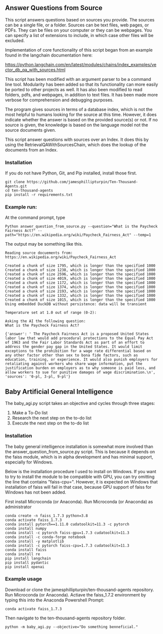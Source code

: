 ## Answer Questions from Source

This script answers questions based on sources you provide. The sources can be a single file, or a folder. Sources can be text files, web pages, or PDFs. They can be files on your computer or they can be webpages. You can specify a list of extensions to include, in which case other files will be excluded.

Implementation of core functionality of this script began from an example found in the langchain documentation here:

https://python.langchain.com/en/latest/modules/chains/index_examples/vector_db_qa_with_sources.html

This script has been modified with an argument parser to be a command line tool. Modularity has been added so that its functionality can more easily be ported to other projects as well. It has also been modified to read folders, pdfs, and webpages, in addition to text files. 
It has been made more verbose for comprehension and debugging purposes.

The program gives sources in terms of a database index, which is not the most helpful to humans looking for the source at this time.
However, it does indicate whether the answer is based on the provided source(s) or not.
If no source is given, the knowledge is based on the language model not the source documents given.

This script answer questions with sources over an Index. It does this by using the RetrievalQAWithSourcesChain, which does the lookup of the documents from an Index.

### Installation

If you do not have Python, Git, and Pip installed, install those first.

```
git clone https://github.com/jamesphillipturpin/Ten-Thousand-Agents.git
cd ten-thousand-agents
pip install -r requirements.txt
```

### Example run:

At the command prompt, type
```
Python answer_question_from_source.py --question="What is the Paycheck Fairness Act?" --path="https://en.wikipedia.org/wiki/Paycheck_Fairness_Act" --temp=1
```

The output may be something like this.
```
Reading source docuements from:
https://en.wikipedia.org/wiki/Paycheck_Fairness_Act

Created a chunk of size 1795, which is longer than the specified 1000
Created a chunk of size 1238, which is longer than the specified 1000
Created a chunk of size 2596, which is longer than the specified 1000
Created a chunk of size 4019, which is longer than the specified 1000
Created a chunk of size 1172, which is longer than the specified 1000
Created a chunk of size 1374, which is longer than the specified 1000
Created a chunk of size 2193, which is longer than the specified 1000
Created a chunk of size 1332, which is longer than the specified 1000
Created a chunk of size 1015, which is longer than the specified 1000
Using embedded DuckDB without persistence: data will be transient

Temperature set at 1.0 out of range (0-2):

Asking the AI the following question:
What is the Paycheck Fairness Act?

{'answer': ' The Paycheck Fairness Act is a proposed United States labor law that would add procedural protections to the Equal Pay Act of 1963 and the Fair Labor Standards Act as part of an effort to address the gender pay gap in the United States. It would limit exceptions to the prohibition for a wage rate differential based on any other factor other than sex to bona fide factors, such as education, training, or experience. It would also punish employers for retaliating against workers who share wage information, put the justification burden on employers as to why someone is paid less, and allow workers to sue for punitive damages of wage discrimination.\n', 'sources': '0-pl, 3-pl, 9-pl'}
```


## Baby Artificial General Intelligence

The baby_agi.py script takes an objective and cycles through three stages:
1. Make a To-Do list
2. Research the next step on the to-do list
3. Execute the next step on the to-do list

### Installation

The baby general intelligence installation is somewhat more involved than
the answer_question_from_source.py script. This is because it depends on
the faiss module, which is in alpha development and has minimal support,
especially for Windows.

Below is the installation procedure I used to install on Windows. If you want
to try to install the module to be compatible with GPU, you can try omitting
the line that contains "faiss-cpu=". However, it is expected on Windows that 
installation of faiss will fail in that case, because GPU support of faiss 
for Windows has not been added.

First install Microconda (or Anaconda).
Run Microconda (or Anaconda) as administrator
```
conda create -n faiss_1.7.3 python=3.8
conda activate faiss_1.7.3
conda install pytorch==1.11.0 cudatoolkit=11.3 -c pytorch
conda install numpy
conda install -c pytorch faiss-gpu=1.7.3 cudatoolkit=11.3
conda install -c conda-forge notebook
conda install -y matplotlib
conda install -c pytorch faiss-cpu=1.7.3 cudatoolkit=11.3
conda install faiss
conda install re
pip install langchain
pip install pydantic
pip install openai
```

### Example usage
Download or clone the jamesphillipturpin/ten-thousand-agents repository.
Run Microconda (or Anaconda).
Actiave the faiss_1.7.2 environment by typing this into the Anaconda Powershell Prompt:
```
conda activate faiss_1.7.3
```
Then navigate to the ten-thousand-agents repository folder.
```
python -m baby_agi.py --objective="Do something benneficial." 
```
